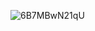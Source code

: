 ![6B7MBwN21qU](https://user-images.githubusercontent.com/96042644/193107109-50d0caa0-cd94-465f-bb17-b88bb717adc9.jpg)

